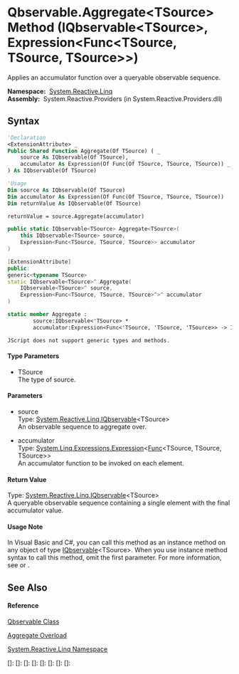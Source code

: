 # Qbservable.Aggregate\<TSource\> Method (IQbservable\<TSource\>, Expression\<Func\<TSource, TSource, TSource\>\>)

Applies an accumulator function over a queryable observable sequence.

**Namespace:**  [System.Reactive.Linq](System.Reactive.Linq\System.Reactive.Linq.md)  
**Assembly:**  System.Reactive.Providers (in System.Reactive.Providers.dll)

## Syntax

```vb
'Declaration
<ExtensionAttribute> _
Public Shared Function Aggregate(Of TSource) ( _
    source As IQbservable(Of TSource), _
    accumulator As Expression(Of Func(Of TSource, TSource, TSource)) _
) As IQbservable(Of TSource)
```

```vb
'Usage
Dim source As IQbservable(Of TSource)
Dim accumulator As Expression(Of Func(Of TSource, TSource, TSource))
Dim returnValue As IQbservable(Of TSource)

returnValue = source.Aggregate(accumulator)
```

```csharp
public static IQbservable<TSource> Aggregate<TSource>(
    this IQbservable<TSource> source,
    Expression<Func<TSource, TSource, TSource>> accumulator
)
```

```c++
[ExtensionAttribute]
public:
generic<typename TSource>
static IQbservable<TSource>^ Aggregate(
    IQbservable<TSource>^ source, 
    Expression<Func<TSource, TSource, TSource>^>^ accumulator
)
```

```fsharp
static member Aggregate : 
        source:IQbservable<'TSource> * 
        accumulator:Expression<Func<'TSource, 'TSource, 'TSource>> -> IQbservable<'TSource> 
```

```jscript
JScript does not support generic types and methods.
```

#### Type Parameters

- TSource  
  The type of source.

#### Parameters

- source  
  Type: [System.Reactive.Linq.IQbservable](IQbservable\IQbservable(TSource).md)\<TSource\>  
  An observable sequence to aggregate over.

- accumulator  
  Type: [System.Linq.Expressions.Expression](https://msdn.microsoft.com/en-us/library/Bb335710)\<[Func](https://msdn.microsoft.com/en-us/library/Bb534647)\<TSource, TSource, TSource\>\>  
  An accumulator function to be invoked on each element.

#### Return Value

Type: [System.Reactive.Linq.IQbservable](IQbservable\IQbservable(TSource).md)\<TSource\>  
A queryable observable sequence containing a single element with the final accumulator value.

#### Usage Note

In Visual Basic and C\#, you can call this method as an instance method on any object of type [IQbservable](IQbservable\IQbservable(TSource).md)\<TSource\>. When you use instance method syntax to call this method, omit the first parameter. For more information, see [](https://msdn.microsoft.com/en-us/library/Bb384936) or [](https://msdn.microsoft.com/en-us/library/Bb383977).

## See Also

#### Reference

[Qbservable Class](Qbservable\Qbservable.md)

[Aggregate Overload](Aggregate\Qbservable.Aggregate.md)

[System.Reactive.Linq Namespace](System.Reactive.Linq\System.Reactive.Linq.md)

[]: 
[]: 
[]: 
[]: 
[]: 
[]: 
[]: 
[]: 